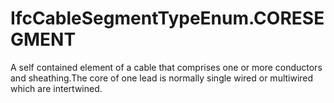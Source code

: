 IfcCableSegmentTypeEnum.CORESEGMENT
===================================
A self contained element of a cable that comprises one or more conductors and
sheathing.The core of one lead is normally single wired or multiwired which
are intertwined.


